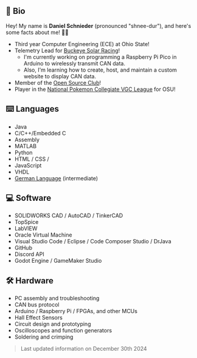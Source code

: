 ## 👋 Bio

Hey! My name is **Daniel Schnieder** (pronounced "shnee-dur"), and here's some facts about me! 🏳️‍🌈
* Third year Computer Engineering (ECE) at Ohio State!
* Telemetry Lead for [Buckeye Solar Racing](https://www.buckeyesolar.org/)!
  - I'm currently working on programming a Raspberry Pi Pico in Arduino to wirelessly transmit CAN data.
  - Also, I'm learning how to create, host, and maintain a custom website to display CAN data.
* Member of the [Open Source Club](https://osuosc.org/about/)!
* Player in the [National Pokemon Collegiate VGC League](https://x.com/collegiatevgc) for OSU!

## ⌨️ Languages
* Java
* C/C++/Embedded C
* Assembly
* MATLAB
* Python
* HTML / CSS / 
* JavaScript
* VHDL
* [German Language](https://www.duolingo.com/profile/SchniederDaniel) (intermediate)

## 💻 Software
* SOLIDWORKS CAD / AutoCAD / TinkerCAD
* TopSpice
* LabVIEW
* Oracle Virtual Machine
* Visual Studio Code / Eclipse / Code Composer Studio / DrJava
* GitHub
* Discord API
* Godot Engine / GameMaker Studio

## 🛠️ Hardware
* PC assembly and troubleshooting
* CAN bus protocol
* Arduino / Raspberry Pi / FPGAs, and other MCUs
* Hall Effect Sensors
* Circuit design and prototyping
* Oscilloscopes and function generators
* Soldering and crimping

> Last updated information on December 30th 2024

<!---
## Languages
<div align="left">
  
  <img src="https://cdn.jsdelivr.net/gh/devicons/devicon/icons/java/java-original.svg" height="40" alt="java logo"  />
  <img width="12" />
  
  <img src="https://cdn.jsdelivr.net/gh/devicons/devicon@latest/icons/embeddedc/embeddedc-original-wordmark.svg" height="40" alt="embed c logo"/>
  <img width="12" />
  
  <img src="https://cdn.jsdelivr.net/gh/devicons/devicon/icons/c/c-original.svg" height="40" alt="c logo"  />
  <img width="12" />
  
  <img src="https://cdn.jsdelivr.net/gh/devicons/devicon/icons/cplusplus/cplusplus-original.svg" height="40" alt="cplusplus logo"  />
  <img width="12" />
  
  <img src="https://cdn.jsdelivr.net/gh/devicons/devicon@latest/icons/matlab/matlab-original.svg" />
  <img width="12" />
  
  <img src="https://cdn.jsdelivr.net/gh/devicons/devicon/icons/html5/html5-original.svg" height="40" alt="html5 logo"  />
  <img width="12" />
  
  <img src="https://cdn.jsdelivr.net/gh/devicons/devicon/icons/javascript/javascript-original.svg" height="40" alt="javascript logo"  />
  <img width="12" />
  
  <img src="https://cdn.jsdelivr.net/gh/devicons/devicon/icons/python/python-original.svg" height="40" alt="python logo"  />
  <img width="12" />
  
  <img src="https://cdn.jsdelivr.net/gh/devicons/devicon@latest/icons/markdown/markdown-original.svg" />
</div>

## Software
<div align = "left">
  
  <img src="https://cdn.jsdelivr.net/gh/devicons/devicon@latest/icons/arduino/arduino-original-wordmark.svg" height="40" alt = "arduino logo"/>
  <img width="12"/>
  
  <img src="https://cdn.jsdelivr.net/gh/devicons/devicon@latest/icons/raspberrypi/raspberrypi-original-wordmark.svg" />
  
  <img src="https://cdn.jsdelivr.net/gh/devicons/devicon@latest/icons/vscode/vscode-original.svg" />
  
  <img src="https://cdn.jsdelivr.net/gh/devicons/devicon@latest/icons/eclipse/eclipse-original-wordmark.svg" height="40" alt = "eclipse logo"/>
  <img width="12"/>
  
  <img src="https://cdn.jsdelivr.net/gh/devicons/devicon@latest/icons/godot/godot-original.svg" />
  
  <img src="https://cdn.jsdelivr.net/gh/devicons/devicon@latest/icons/labview/labview-original-wordmark.svg" />
</div>
          
## Hardware
--->
